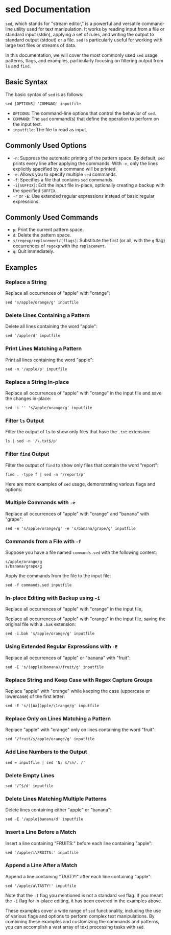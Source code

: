 # sed Documentation

`sed`, which stands for "stream editor," is a powerful and versatile command-line utility used for text manipulation. It works by reading input from a file or standard input (stdin), applying a set of rules, and writing the output to standard output (stdout) or a file. `sed` is particularly useful for working with large text files or streams of data.

In this documentation, we will cover the most commonly used `sed` usage patterns, flags, and examples, particularly focusing on filtering output from `ls` and `find`.

## Basic Syntax

The basic syntax of `sed` is as follows:

```
sed [OPTIONS] 'COMMAND' inputfile
```

- `OPTIONS`: The command-line options that control the behavior of `sed`.
- `COMMAND`: The `sed` command(s) that define the operation to perform on the input text.
- `inputfile`: The file to read as input.

## Commonly Used Options

- `-n`: Suppress the automatic printing of the pattern space. By default, `sed` prints every line after applying the commands. With `-n`, only the lines explicitly specified by a command will be printed.
- `-e`: Allows you to specify multiple `sed` commands.
- `-f`: Specifies a file that contains `sed` commands.
- `-i[SUFFIX]`: Edit the input file in-place, optionally creating a backup with the specified `SUFFIX`.
- `-r` or `-E`: Use extended regular expressions instead of basic regular expressions.

## Commonly Used Commands

- `p`: Print the current pattern space.
- `d`: Delete the pattern space.
- `s/regexp/replacement/[flags]`: Substitute the first (or all, with the `g` flag) occurrences of `regexp` with the `replacement`.
- `q`: Quit immediately.

## Examples

### Replace a String

Replace all occurrences of "apple" with "orange":

```
sed 's/apple/orange/g' inputfile
```

### Delete Lines Containing a Pattern

Delete all lines containing the word "apple":

```
sed '/apple/d' inputfile
```

### Print Lines Matching a Pattern

Print all lines containing the word "apple":

```
sed -n '/apple/p' inputfile
```

### Replace a String In-place

Replace all occurrences of "apple" with "orange" in the input file and save the changes in-place:

```
sed -i '' 's/apple/orange/g' inputfile
```

### Filter `ls` Output

Filter the output of `ls` to show only files that have the `.txt` extension:

```
ls | sed -n '/\.txt$/p'
```

### Filter `find` Output

Filter the output of `find` to show only files that contain the word "report":

```
find . -type f | sed -n '/report/p'
```

Here are more examples of `sed` usage, demonstrating various flags and options:

### Multiple Commands with `-e`

Replace all occurrences of "apple" with "orange" and "banana" with "grape":

```
sed -e 's/apple/orange/g' -e 's/banana/grape/g' inputfile
```

### Commands from a File with `-f`

Suppose you have a file named `commands.sed` with the following content:

```
s/apple/orange/g
s/banana/grape/g
```

Apply the commands from the file to the input file:

```
sed -f commands.sed inputfile
```

### In-place Editing with Backup using `-i`

Replace all occurrences of "apple" with "orange" in the input file,

Replace all occurrences of "apple" with "orange" in the input file, saving the original file with a `.bak` extension:

```
sed -i.bak 's/apple/orange/g' inputfile
```

### Using Extended Regular Expressions with `-E`

Replace all occurrences of "apple" or "banana" with "fruit":

```
sed -E 's/(apple|banana)/fruit/g' inputfile
```

### Replace String and Keep Case with Regex Capture Groups

Replace "apple" with "orange" while keeping the case (uppercase or lowercase) of the first letter:

```
sed -E 's/([Aa])pple/\1range/g' inputfile
```

### Replace Only on Lines Matching a Pattern

Replace "apple" with "orange" only on lines containing the word "fruit":

```
sed '/fruit/s/apple/orange/g' inputfile
```

### Add Line Numbers to the Output

```
sed = inputfile | sed 'N; s/\n/. /'
```

### Delete Empty Lines

```
sed '/^$/d' inputfile
```

### Delete Lines Matching Multiple Patterns

Delete lines containing either "apple" or "banana":

```
sed -E '/apple|banana/d' inputfile
```

### Insert a Line Before a Match

Insert a line containing "FRUITS:" before each line containing "apple":

```
sed '/apple/i\FRUITS:' inputfile
```

### Append a Line After a Match

Append a line containing "TASTY!" after each line containing "apple":

```
sed '/apple/a\TASTY!' inputfile
```

Note that the `-I` flag you mentioned is not a standard `sed` flag. If you meant the `-i` flag for in-place editing, it has been covered in the examples above.

These examples cover a wide range of `sed` functionality, including the use of various flags and options to perform complex text manipulations. By combining these examples and customizing the commands and patterns, you can accomplish a vast array of text processing tasks with `sed`.